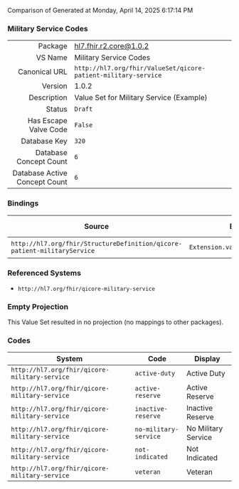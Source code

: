 Comparison of 
Generated at Monday, April 14, 2025 6:17:14 PM

### Military Service Codes

|      |     |
| ---: | --- |
| Package | hl7.fhir.r2.core@1.0.2 |
| VS Name | Military Service Codes |
| Canonical URL | `http://hl7.org/fhir/ValueSet/qicore-patient-military-service` |
| Version | 1.0.2 |
| Description | Value Set for Military Service (Example) |
| Status | `Draft` |
| Has Escape Valve Code | `False` |
| Database Key | `320` |
| Database Concept Count | `6` |
| Database Active Concept Count | `6` |
### Bindings

| Source | Element | Binding | Strength | Element Short |
| ------ | ------- | ------- | -------- | ------------- |
| `http://hl7.org/fhir/StructureDefinition/qicore-patient-militaryService` | `Extension.valueCodeableConcept` | `http://hl7.org/fhir/ValueSet/qicore-patient-military-service` | `Example` | Value of extension |

### Referenced Systems

* `http://hl7.org/fhir/qicore-military-service`
### Empty Projection

This Value Set resulted in no projection (no mappings to other packages).

### Codes

| System | Code | Display |
| ------ | ---- | ------- |
| `http://hl7.org/fhir/qicore-military-service` | `active-duty` | Active Duty |
| `http://hl7.org/fhir/qicore-military-service` | `active-reserve` | Active Reserve |
| `http://hl7.org/fhir/qicore-military-service` | `inactive-reserve` | Inactive Reserve |
| `http://hl7.org/fhir/qicore-military-service` | `no-military-service` | No Military Service |
| `http://hl7.org/fhir/qicore-military-service` | `not-indicated` | Not Indicated |
| `http://hl7.org/fhir/qicore-military-service` | `veteran` | Veteran |
